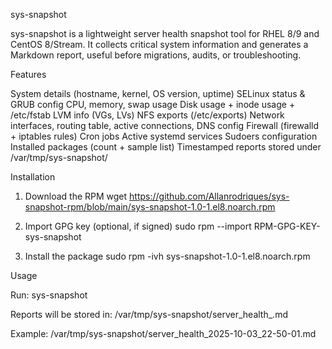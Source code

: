 sys-snapshot

sys-snapshot is a lightweight server health snapshot tool for RHEL 8/9 and CentOS 8/Stream.
It collects critical system information and generates a Markdown report, useful before migrations, audits, or troubleshooting.

Features

System details (hostname, kernel, OS version, uptime)
SELinux status & GRUB config
CPU, memory, swap usage
Disk usage + inode usage + /etc/fstab
LVM info (VGs, LVs)
NFS exports (/etc/exports)
Network interfaces, routing table, active connections, DNS config
Firewall (firewalld + iptables rules)
Cron jobs
Active systemd services
Sudoers configuration
Installed packages (count + sample list)
Timestamped reports stored under /var/tmp/sys-snapshot/

Installation
1. Download the RPM
wget https://github.com/Allanrodriques/sys-snapshot-rpm/blob/main/sys-snapshot-1.0-1.el8.noarch.rpm

2. Import GPG key (optional, if signed)
sudo rpm --import RPM-GPG-KEY-sys-snapshot

3. Install the package
sudo rpm -ivh sys-snapshot-1.0-1.el8.noarch.rpm


Usage

Run:
sys-snapshot

Reports will be stored in:
/var/tmp/sys-snapshot/server_health_<timestamp>.md

Example:
/var/tmp/sys-snapshot/server_health_2025-10-03_22-50-01.md








